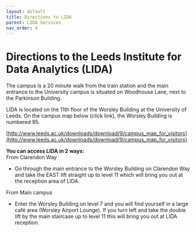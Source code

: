 ```yaml
---
layout: default
title: Directions to LIDA
parent: LIDA Services
nav_order: 4
---
```


# Directions to the Leeds Institute for Data Analytics (LIDA) 

The campus is a 20 minute walk from the train station and the main entrance to the University campus is situated on Woodhouse Lane, next to the Parkinson Building.

LIDA is located on the 11th floor of the Worsley Building at the University of Leeds. On the campus map below (click link), the Worsley Building is numbered 95.

[http://www.leeds.ac.uk/downloads/download/9/campus_map_for_visitors](http://www.leeds.ac.uk/downloads/download/9/campus_map_for_visitors)

**You can access LIDA in 2 ways:**  
From Clarendon Way 
- Go through the main entrance to the Worsley Building on Clarendon Way and take the EAST lift straight up to level 11 which will bring you out at the reception area of LIDA.  

From Main campus  
- Enter the Worsley Building on level 7 and you will find yourself in a large café area (Worsley Airport Lounge). If you turn left and take the double lift by the main staircase up to level 11 this will bring you out at LIDA reception.  


